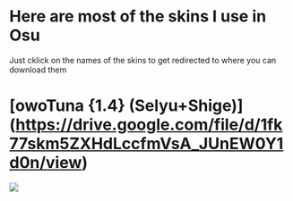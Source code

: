 # Here are most of the skins I use in Osu


Just cklick on the names of the skins to get redirected to where you can download them 
# [owoTuna {1.4} (Selyu+Shige)] (https://drive.google.com/file/d/1fk77skm5ZXHdLccfmVsA_JUnEW0Y1d0n/view)
![](https://i.imgur.com/GvNn9lQ.png)



